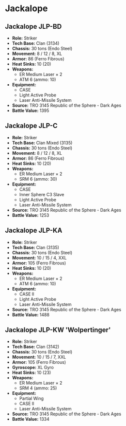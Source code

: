 # Jackalope
## Jackalope JLP-BD
- **Role:** Striker
- **Tech Base:** Clan (3134)
- **Chassis:** 30 tons (Endo Steel)
- **Movement:** 8 / 12 / 8, XL
- **Armor:** 86 (Ferro Fibrous)
- **Heat Sinks:** 10 (20)
- **Weapons:**
  - ER Medium Laser × 2
  - ATM 6 (ammo: 10)
- **Equipment:**
  - CASE
  - Light Active Probe
  - Laser Anti-Missile System
- **Source:** TRO 3145 Republic of the Sphere - Dark Ages
- **Battle Value:** 1395

## Jackalope JLP-C
- **Role:** Striker
- **Tech Base:** Clan Mixed (3135)
- **Chassis:** 30 tons (Endo Steel)
- **Movement:** 8 / 12 / 8, XL
- **Armor:** 86 (Ferro Fibrous)
- **Heat Sinks:** 10 (20)
- **Weapons:**
  - ER Medium Laser × 2
  - SRM 6 (ammo: 30)
- **Equipment:**
  - CASE
  - Inner Sphere C3 Slave
  - Light Active Probe
  - Laser Anti-Missile System
- **Source:** TRO 3145 Republic of the Sphere - Dark Ages
- **Battle Value:** 1253

## Jackalope JLP-KA
- **Role:** Striker
- **Tech Base:** Clan (3135)
- **Chassis:** 30 tons (Endo Steel)
- **Movement:** 10 / 15 / 4, XXL
- **Armor:** 105 (Ferro Fibrous)
- **Heat Sinks:** 10 (20)
- **Weapons:**
  - ER Medium Laser × 2
  - ATM 6 (ammo: 10)
- **Equipment:**
  - CASE II
  - Light Active Probe
  - Laser Anti-Missile System
- **Source:** TRO 3145 Republic of the Sphere - Dark Ages
- **Battle Value:** 1488

## Jackalope JLP-KW 'Wolpertinger'
- **Role:** Striker
- **Tech Base:** Clan (3142)
- **Chassis:** 30 tons (Endo Steel)
- **Movement:** 10 / 15 / 7, XXL
- **Armor:** 105 (Ferro Fibrous)
- **Gyroscope:** XL Gyro
- **Heat Sinks:** 10 (23)
- **Weapons:**
  - ER Medium Laser × 2
  - SRM 4 (ammo: 25)
- **Equipment:**
  - Partial Wing
  - CASE II
  - Laser Anti-Missile System
- **Source:** TRO 3145 Republic of the Sphere - Dark Ages
- **Battle Value:** 1334

